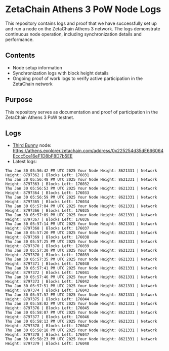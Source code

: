 # ZetaChain Athens 3 PoW Node Logs
This repository contains logs and proof that we have successfully set up and run a node on the ZetaChain Athens 3 network. The logs demonstrate continuous node operation, including synchronization details and performance.

## Contents
- Node setup information
- Synchronization logs with block height details
- Ongoing proof of work logs to verify active participation in the ZetaChain network

## Purpose
This repository serves as documentation and proof of participation in the ZetaChain Athens 3 PoW testnet.

## Logs

- [Third Bunny](https://thirdbunny.xyz/) node: https://athens.explorer.zetachain.com/address/0x225254d35dE666064Eccc5ce16eF1D8bF8D7b5EE
- Latest logs:
```
Thu Jan 30 05:56:42 PM UTC 2025 Your Node Height: 8621331 | Network Height: 8797362 | Blocks Left: 176031
Thu Jan 30 05:56:48 PM UTC 2025 Your Node Height: 8621331 | Network Height: 8797363 | Blocks Left: 176032
Thu Jan 30 05:56:53 PM UTC 2025 Your Node Height: 8621331 | Network Height: 8797364 | Blocks Left: 176033
Thu Jan 30 05:56:59 PM UTC 2025 Your Node Height: 8621331 | Network Height: 8797365 | Blocks Left: 176034
Thu Jan 30 05:57:04 PM UTC 2025 Your Node Height: 8621331 | Network Height: 8797366 | Blocks Left: 176035
Thu Jan 30 05:57:09 PM UTC 2025 Your Node Height: 8621331 | Network Height: 8797367 | Blocks Left: 176036
Thu Jan 30 05:57:14 PM UTC 2025 Your Node Height: 8621331 | Network Height: 8797368 | Blocks Left: 176037
Thu Jan 30 05:57:20 PM UTC 2025 Your Node Height: 8621331 | Network Height: 8797369 | Blocks Left: 176038
Thu Jan 30 05:57:25 PM UTC 2025 Your Node Height: 8621331 | Network Height: 8797370 | Blocks Left: 176039
Thu Jan 30 05:57:30 PM UTC 2025 Your Node Height: 8621331 | Network Height: 8797370 | Blocks Left: 176039
Thu Jan 30 05:57:35 PM UTC 2025 Your Node Height: 8621331 | Network Height: 8797371 | Blocks Left: 176040
Thu Jan 30 05:57:41 PM UTC 2025 Your Node Height: 8621331 | Network Height: 8797372 | Blocks Left: 176041
Thu Jan 30 05:57:46 PM UTC 2025 Your Node Height: 8621331 | Network Height: 8797373 | Blocks Left: 176042
Thu Jan 30 05:57:51 PM UTC 2025 Your Node Height: 8621331 | Network Height: 8797374 | Blocks Left: 176043
Thu Jan 30 05:57:57 PM UTC 2025 Your Node Height: 8621331 | Network Height: 8797375 | Blocks Left: 176044
Thu Jan 30 05:58:02 PM UTC 2025 Your Node Height: 8621331 | Network Height: 8797376 | Blocks Left: 176045
Thu Jan 30 05:58:07 PM UTC 2025 Your Node Height: 8621331 | Network Height: 8797377 | Blocks Left: 176046
Thu Jan 30 05:58:13 PM UTC 2025 Your Node Height: 8621331 | Network Height: 8797378 | Blocks Left: 176047
Thu Jan 30 05:58:18 PM UTC 2025 Your Node Height: 8621331 | Network Height: 8797378 | Blocks Left: 176047
Thu Jan 30 05:58:23 PM UTC 2025 Your Node Height: 8621331 | Network Height: 8797379 | Blocks Left: 176048
```
